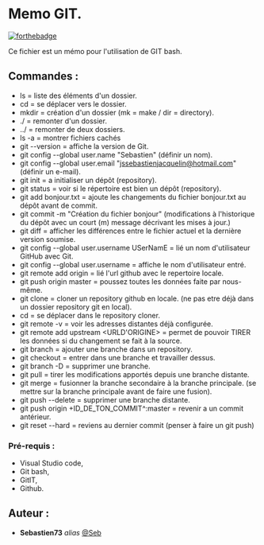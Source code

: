 # Memo GIT.

[![forthebadge](https://forthebadge.com/images/badges/built-with-love.svg)](http://forthebadge.com) 

Ce fichier est un mémo pour l'utilisation de GIT bash.

## Commandes :

- ls = liste des éléments d'un dossier.
- cd = se déplacer vers le dossier.
- mkdir = création d'un dossier (mk = make / dir = directory).
- ./ = remonter d'un dossier.
- ../ = remonter de deux dossiers.
- ls -a = montrer fichiers cachés
- git --version = affiche la version de Git.
- git config --global user.name "Sebastien" (définir un nom).
- git config --global user.email "jssebastienjacquelin@hotmail.com" (définir un e-mail).
- git init = a initialiser un dépôt (repository).
- git status = voir si le répertoire est bien un dépôt (repository).
- git add bonjour.txt = ajoute les changements du fichier bonjour.txt au dépôt avant de commit.
- git commit -m "Création du fichier bonjour" (modifications à l'historique du dépôt avec un court (m) message décrivant les mises à jour.)
- git diff = afficher les différences entre le fichier actuel et la dernière version soumise.
- git config --global user.username USerNamE = lié un nom d'utilisateur GitHub avec Git.
- git config --global user.username = affiche le nom d'utilisateur entré.
- git remote add origin <URLFROMGITHUB> = lié l'url github avec le repertoire locale.
- git push origin master = poussez toutes les données faite par nous-même.
- git clone <URLFROMGITHUB> = cloner un repository github en locale. (ne pas etre déjà dans un dossier repository git en local).
- cd <NOMDUDOSSIER> = se déplacer dans le repository cloner.
- git remote -v = voir les adresses distantes déjà configurée.
- git remote add upstream <URLD'ORIGINE> = permet de pouvoir TIRER les données si du changement se fait à la source.
- git branch <BRANCHNAME> = ajouter une branche dans un repository.
- git checkout <BRANCHNAME> = entrer dans une branche et travailler dessus.
- git branch -D <BRANCHNAME> = supprimer une branche.
- git pull <REMOTENAME> <BRANCHNAME> = tirer les modifications apportés depuis une branche distante.
- git merge <BRANCHNAME> = fusionner la branche secondaire à la branche principale. (se mettre sur la branche principale avant de faire une fusion).
- git push <REMOTENAME> --delete <BRANCHNAME> = supprimer une branche distante.
- git push origin +ID_DE_TON_COMMIT^:master = revenir a un commit antérieur.
- git reset --hard = reviens au dernier commit (penser à faire un git push)


### Pré-requis :

- Visual Studio code,
- Git bash,
- GitIT,
- Github.

## Auteur :

* **Sebastien73** _alias_ [@Seb](https://github.com/Sebastien73)